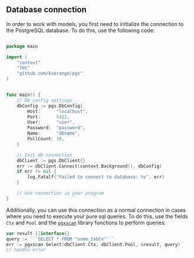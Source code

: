 ## Database connection

In order to work with models, you first need to initialize the connection to the PostgreSQL database. To do this, use the following code:

```go

package main

import (
	"context"
	"fmt"
	"github.com/kvorange/pgs"
)


func main() {
	// Db config settings
	dbConfig := pgs.DbConfig{
		Host:      "localhost",
		Port:      5432,
		User:      "user",
		Password:  "password",
		Name:      "dbname",
		PollCount: 10,
	}

	// Init db connection
	dbClient := pgs.DbClient{}
	err := dbClient.Connect(context.Background(), dbConfig)
	if err != nil {
		log.Fatalf("Failed to connect to database: %v", err)
	}

	// Use connection in your program
}
```

Additionally, you can use this connection as a normal connection in cases where you need to execute your pure sql queries.
To do this, use the fields `Ctx` and `Pool` and the [`pgxscan`](https://github.com/georgysavva/scany) library functions to perform queries.
```go
var result []interface{}
query := ```SELECT * FROM "some_table"```
err := pgxscan.Select(dbClient.Ctx, dbClient.Pool, &result, query)
// handle error
```